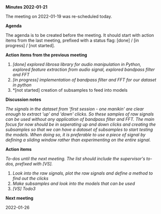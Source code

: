 ﻿**Minutes 2022-01-21**

The meeting on 2022-01-19 was re-scheduled today. 

**Agenda**

The agenda is to be created before the meeting. It should start with action items from the last meeting, prefixed with a status flag: [done] / [in progress] / [not started].

**Action items from the previous meeting**

1. *[done] explored librosa library for audio manipulation in Python, explored feature extraction from audio signal, explored bandpass filter and FFT*
1. *[in progress] implementation of bandpass filter and FFT for our dataset in python*
1. *[not started] creation of subsamples to feed into models

**Discussion notes**

*The signals in the dataset from 'first session - one manikin' are clear enough to extract 'up' and 'down' clicks. So these samples of raw signals can be used without any application of bandpass filter and FFT. The main focus for now should be in seperating up and down clicks and creating the subsamples so that we can have a dataset of subsamples to start testing the models. When doing so, it is preferable to use a piece of signal by defining a sliding window rather than experimenting on the entire signal.*

**Action items**

*To-dos until the next meeting. The list should include the supervisor's to-dos, prefixed with [VS].*

1. *Look into the raw signals, plot the raw signals and define a method to find out the clicks*
1. *Make subsamples and look into the models that can be used*
1. *[VS] Todo3*

**Next meeting**

2022-01-26


